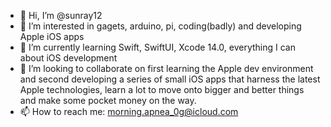 - 👋 Hi, I’m @sunray12
- 👀 I’m interested in gagets, arduino, pi, coding(badly) and developing Apple iOS apps
- 🌱 I’m currently learning Swift, SwiftUI, Xcode 14.0, everything I can about iOS development
- 💞️ I’m looking to collaborate on first learning the Apple dev environment and second developing a series of small iOS apps that harness the latest Apple technologies, learn a lot to move onto bigger and better things and make some pocket money on the way.
- 📫 How to reach me: morning.apnea_0g@icloud.com

<!---
sunray12/sunray12 is a ✨ special ✨ repository because its `README.md` (this file) appears on your GitHub profile.
You can click the Preview link to take a look at your changes.
--->
